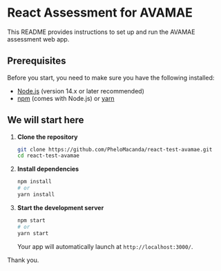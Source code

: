 # React Assessment for AVAMAE

This README provides instructions to set up and run the AVAMAE assessment web app.

## Prerequisites

Before you start, you need to make sure you have the following installed:

- [Node.js](https://nodejs.org/) (version 14.x or later recommended)
- [npm](https://www.npmjs.com/) (comes with Node.js) or [yarn](https://yarnpkg.com/)

## We will start here

1. **Clone the repository**
   ```bash
   git clone https://github.com/PheloMacanda/react-test-avamae.git
   cd react-test-avamae
   ```

2. **Install dependencies**
   ```bash
   npm install
   # or
   yarn install
   ```

3. **Start the development server**
   ```bash
   npm start
   # or
   yarn start
   ```

   Your app will automatically launch at `http://localhost:3000/`.


Thank you.
